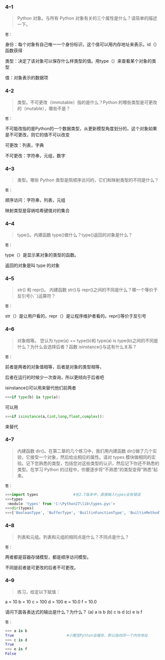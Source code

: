 ### 4–1

>Python 对象。与所有 Python 对象有关的三个属性是什么？请简单的描述一下。

`答：`

身份：每个对象有自己唯一一个身份标识，这个值可以用内存地址来表示。id（）函数获得

类型：决定了该对象可以保存什么样类型的值。用type（）来查看某个对象的类型

值：对象表示的数据项

### 4-2
> 类型。不可更改（immutable）指的是什么？Python 的哪些类型是可更改的（mutable），哪些不是？

`答：`

不可能改指的是Python的一个数据类型，从更新模型角度划分的，这个对象如果是不可更改，则它的值不可以改变

可更改：列表，字典

不可更改：字符串，元组，数字

### 4–3
> 类型。哪些 Python 类型是照顺序访问的，它们和映射类型的不同是什么？

`答：`

顺序访问：字符串，列表，元组

映射类型是容纳哈希键值对的集合

### 4–4
> type()。内建函数 type()做什么？type()返回的对象是什么？

`答：`

type（）是显示某对象的类型的函数。

返回的对象是叫 type 的对象

### 4–5
> str() 和 repr()。 内建函数 str()与 repr()之间的不同是什么？哪一个等价于反引号(`\`\``)运算符？

`答：`

str（）是让用户看的，repr（）是让程序维护者看的。repr()等价于反引号

### 4–6
> 对象相等。 您认为 type(a) == type(b)和 type(a) is type(b)之间的不同是什么？为什么会选择后者？函数 isinstance()与这有什么关系？

`答：`

前者是两者的对象值相等，后者是对象的类型相等，

后者在运行的时候少一次查询，所以更倾向于后者吧

isinstance()可以用来替代他们前两者


```python
>>>if type(b) is type(a):
```

可以用

```python
>>>if isinstance(a,(int,long,float,complex)):
```
来替代

### 4–7
> 内建函数 dir()。在第二章的几个练习中，我们用内建函数 dir()做了几个实验，它接受一个对象，然后给出相应的属性。请对 types 模块做相同的实验。记下您熟悉的类型，包括您对这些类型的认识，然后记下你还不熟悉的类型。在学习 Python 的过程中，你要逐步将“不熟悉”的类型变得“熟悉”起来。

`答：`

```python
>>>import types                #在2.7版本中，直接输入types会有错误
>>>types
 <module 'types' from 'C:\Python27\lib\types.pyc'>
>>>dir(types)
>>>['BooleanType', 'BufferType', 'BuiltinFunctionType', 'BuiltinMethodType', 'ClassType', 'CodeType', 'ComplexType', 'DictProxyType', 'DictType', 'DictionaryType', 'EllipsisType', 'FileType', 'FloatType', 'FrameType', 'FunctionType', 'GeneratorType', 'GetSetDescriptorType', 'InstanceType', 'IntType', 'LambdaType', 'ListType', 'LongType', 'MemberDescriptorType', 'MethodType', 'ModuleType', 'NoneType', 'NotImplementedType', 'ObjectType', 'SliceType', 'StringType', 'StringTypes', 'TracebackType', 'TupleType', 'TypeType', 'UnboundMethodType', 'UnicodeType', 'XRangeType', '__all__', '__builtins__', '__doc__', '__file__', '__name__', '__package__']


```

### 4–8
> 列表和元组。列表和元组的相同点是什么？不同点是什么？

`答：`

两者都是容器存储模型，都是顺序访问模型。

不同是前者是可更改的后者不可更改。

### 4–9
> 练习，给定以下赋值：

a = 10
b = 10
c = 100
d = 100
e = 10.0
f = 10.0

请问下面各表达式的输出是什么？为什么？
(a) a is b
(b) c is d
(c) e is f

`答：`


```python
>>> a is b
True                        #小整型Python会缓存，默认指向同一个内存地址
>>> c is d
True                     
>>> e is f
False   
```
